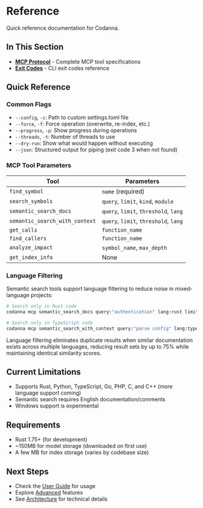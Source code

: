 # Reference

Quick reference documentation for Codanna.

## In This Section

- **[MCP Protocol](mcp-protocol.md)** - Complete MCP tool specifications
- **[Exit Codes](exit-codes.md)** - CLI exit codes reference

## Quick Reference

### Common Flags

- `--config`, `-c`: Path to custom settings.toml file
- `--force`, `-f`: Force operation (overwrite, re-index, etc.)
- `--progress`, `-p`: Show progress during operations
- `--threads`, `-t`: Number of threads to use
- `--dry-run`: Show what would happen without executing
- `--json`: Structured output for piping (exit code 3 when not found)

### MCP Tool Parameters

| Tool | Parameters |
|------|------------|
| `find_symbol` | `name` (required) |
| `search_symbols` | `query`, `limit`, `kind`, `module` |
| `semantic_search_docs` | `query`, `limit`, `threshold`, `lang` |
| `semantic_search_with_context` | `query`, `limit`, `threshold`, `lang` |
| `get_calls` | `function_name` |
| `find_callers` | `function_name` |
| `analyze_impact` | `symbol_name`, `max_depth` |
| `get_index_info` | None |

### Language Filtering

Semantic search tools support language filtering to reduce noise in mixed-language projects:

```bash
# Search only in Rust code
codanna mcp semantic_search_docs query:"authentication" lang:rust limit:5

# Search only in TypeScript code
codanna mcp semantic_search_with_context query:"parse config" lang:typescript limit:3
```

Language filtering eliminates duplicate results when similar documentation exists across multiple languages, reducing result sets by up to 75% while maintaining identical similarity scores.

## Current Limitations

- Supports Rust, Python, TypeScript, Go, PHP, C, and C++ (more language support coming)
- Semantic search requires English documentation/comments
- Windows support is experimental

## Requirements

- Rust 1.75+ (for development)
- ~150MB for model storage (downloaded on first use)
- A few MB for index storage (varies by codebase size)

## Next Steps

- Check the [User Guide](../user-guide/) for usage
- Explore [Advanced](../advanced/) features
- See [Architecture](../architecture/) for technical details